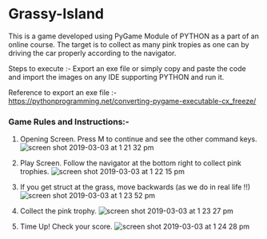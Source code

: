 # Grassy-Island
This is a game developed using PyGame Module of PYTHON as a part of an online course.
The target is to collect as many pink tropies as one can by driving the car properly according to the navigator.

Steps to execute :- Export an exe file or simply copy and paste the code and import the images on any IDE supporting PYTHON and run it.

Reference to export an exe file :- https://pythonprogramming.net/converting-pygame-executable-cx_freeze/


### Game Rules and Instructions:-

1) Opening Screen. Press M to continue and see the other command keys.
![screen shot 2019-03-03 at 1 21 32 pm](https://user-images.githubusercontent.com/31860248/53692527-cb433680-3db7-11e9-89fe-37f8a52090a0.png)

2) Play Screen. Follow the navigator at the bottom right to collect pink trophies.
![screen shot 2019-03-03 at 1 22 15 pm](https://user-images.githubusercontent.com/31860248/53692533-d26a4480-3db7-11e9-9d57-8944a766b15c.png)

3) If you get struct at the grass, move backwards (as we do in real life !!)
![screen shot 2019-03-03 at 1 23 52 pm](https://user-images.githubusercontent.com/31860248/53692537-dac27f80-3db7-11e9-9b6d-22c976f2b9b4.png)

4) Collect the pink trophy.
![screen shot 2019-03-03 at 1 23 27 pm](https://user-images.githubusercontent.com/31860248/53692535-d7c78f00-3db7-11e9-8be5-44d9ea02103d.png)

5) Time Up! Check your score.
![screen shot 2019-03-03 at 1 24 28 pm](https://user-images.githubusercontent.com/31860248/53692539-e01fca00-3db7-11e9-8b77-6f8770b01136.png)

